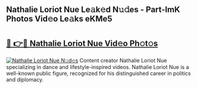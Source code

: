 ## Nathalie Loriot Nue Le𝚊k𝚎d N𝚞𝚍es - Part-ImK Photos Vid𝚎o Le𝚊ks eKMe5

# <h2><a href="http://fb7bs1.evod.top/?m=Nathalie+Loriot+Nue">🔗 👉🔴 Nathalie Loriot Nue Vid𝚎o Ph𝚘t𝚘s</a></h2>

[![Nathalie Loriot Nue N𝚞d𝚎s](https://i.imgur.com/8V9OHl7.gif)](http://fb7bs1.evod.top/?m=Nathalie+Loriot+Nue)
Content creator Nathalie Loriot Nue specializing in dance and lifestyle-inspired videos. Nathalie Loriot Nue is a well-known public figure, recognized for his distinguished career in politics and diplomacy. 
